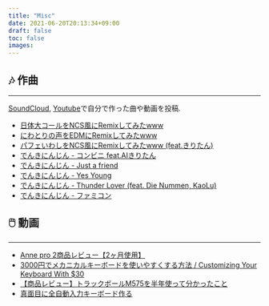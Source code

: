 ```yaml
---
title: "Misc"
date: 2021-06-20T20:13:34+09:00
draft: false
toc: false
images:
---
```


## 🎶 作曲
---
[SoundCloud](https://soundcloud.com/takeyamadesu), [Youtube](https://www.youtube.com/c/でんきにんじん)で自分で作った曲や動画を投稿.    

- [日体大コールをNCS風にRemixしてみたwww](https://www.youtube.com/watch?v=4RMUM_g9-A8)   
- [にわとりの声をEDMにRemixしてみたwww](https://youtu.be/6ET-LOTNuJA)    
- [パフェいわしをNCS風にRemixしてみたwww (feat.きりたん)](https://youtu.be/u1lYUsXILzE)  
- [でんきにんじん - コンビニ feat.AIきりたん](https://www.youtube.com/watch?v=g1WK2SCK7wQ)
- [でんきにんじん - Just a friend](https://youtu.be/xCMtDhisvhY)
- [でんきにんじん - Yes Young](https://youtu.be/3f3rIFFKyg8)
- [でんきにんじん - Thunder Lover (feat. Die Nummen, KaoLu)](https://youtu.be/TfQO7xiaoy0)
- [でんきにんじん - ファミコン](https://youtu.be/DwgCpm_AR0U)


## 🖱️ 動画
---
- [Anne pro 2商品レビュー【2ヶ月使用】](https://youtu.be/_DSBGMVispw)
- [3000円でメカニカルキーボードを使いやすくする方法 / Customizing Your Keyboard With $30](https://youtu.be/H2PSWxv4Qvs)
- [【商品レビュー】トラックボールM575を半年使って分かったこと](https://youtu.be/un_THzKRMhM)
- [真面目に全自動入力キーボード作る](https://youtu.be/m1KO7G2T02A)

<br>
<br>
<br>
<br>
<br>
<br>

